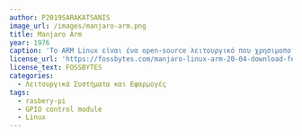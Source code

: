 ```yaml
---
author: P2019SARAKATSANIS   
image_url: /images/manjaro-arm.png
title: Manjaro Arm
year: 1976
caption: 'Το ARM Linux είναι ένα open-source λειτουργικό που χρησιμοποιούν αμέτρητες μικροσυσκευές όπως το raspbery pi. Είναι εξαιρετικά προσαρμόσιμο, εύκολο στην κατανόηση του και αποτελεσματικό, καθιστώντας το ιδανική επιλογή για πολλές συσκευές που απαιτούν χαμηλή κατανάλωση ενέργειας και υψηλή απόδοση.'
license_url: 'https://fossbytes.com/manjaro-linux-arm-20-04-download-features/'
license_text: FOSSBYTES
categories:
  - Λειτουργικά Συστήματα και Εφαρμογές
tags:
  - rasbery-pi
  - GPIO control module
  - Linux
---
```

